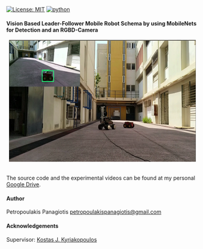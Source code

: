 [![License: MIT](https://img.shields.io/badge/License-MIT-yellow.svg)](https://opensource.org/licenses/MIT)
[![python](https://img.shields.io/badge/python-2.7-blue.svg)](https://www.python.org/downloads/release/python-270/)

#### Vision Based Leader-Follower Mobile Robot Schema by using MobileNets for Detection and an RGBD-Camera

<p align="center">
<img src="experiments.png" width="490px" height="320px"> <br /> <br />
</p>

The source code and the experimental videos can be found at my personal [Google Drive](https://drive.google.com/drive/folders/1FQmJPG-sj2xHcH3shPUANIkJkorwxRfR?usp=sharing).

#### Author
Petropoulakis Panagiotis petropoulakispanagiotis@gmail.com

#### Acknowledgements 
Supervisor: [Kostas J. Kyriakopoulos](http://www.controlsystemslab.gr/kkyria/)
   
